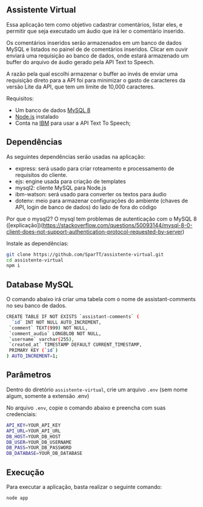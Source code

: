 
## Assistente Virtual

Essa aplicação tem como objetivo cadastrar comentários, listar eles, e permitir que seja executado um áudio que irá ler o comentário inserido.

Os comentários inseridos serão armazenados em um banco de dados MySQL e listados no painel de de comentários inseridos.
Clicar em ouvir enviará uma requisição ao banco de dados, onde estará armazenado um buffer do arquivo de áudio gerado pela API Text to Speech.

A razão pela qual escolhi armazenar o buffer ao invés de enviar uma requisição direto para a API foi para minimizar o gasto de caracteres da versão Lite da API, que tem um limite de 10,000 caracteres.

Requisitos:
- Um banco de dados [MySQL 8](https://dev.mysql.com/downloads/) 
- [Node.js](https://nodejs.org/) instalado
- Conta na [IBM](https://www.ibm.com/cloud/watson-text-to-speech) para usar a API Text To Speech;


## Dependências

As seguintes dependências serão usadas na aplicação:
- express: será usado para criar roteamento e processamento de requisitos do cliente.
- ejs: engine usada para criação de templates
- mysql2: cliente MySQL para Node.js
- ibm-watson: será usado para converter os textos para áudio
- dotenv: meio para armazenar configurações do ambiente (chaves de API, login de banco de dados) do lado de fora do código

Por que o mysql2?
O mysql tem problemas de autenticação com o MySQL 8 ([explicação])(https://stackoverflow.com/questions/50093144/mysql-8-0-client-does-not-support-authentication-protocol-requested-by-server)


Instale as dependências:

```sh
git clone https://github.com/SparTT/assistente-virtual.git
cd assistente-virtual
npm i
```

## Database MySQL

O comando abaixo irá criar uma tabela com o nome de assistant-comments no seu banco de dados.

```sh
CREATE TABLE IF NOT EXISTS `assistant-comments` (
  `id` INT NOT NULL AUTO_INCREMENT,
 `comment` TEXT(999) NOT NULL,
 `comment_audio` LONGBLOB NOT NULL,
 `username` varchar(255),
 `created_at` TIMESTAMP DEFAULT CURRENT_TIMESTAMP,
 PRIMARY KEY (`id`)
) AUTO_INCREMENT=1;
```


## Parâmetros

Dentro do diretório `assistente-virtual`, crie um arquivo `.env` (sem nome algum, somente a extensão .env) 

No arquivo `.env`, copie o comando abaixo e preencha com suas credenciais:

```sh
API_KEY=YOUR_API_KEY
API_URL=YOUR_API_URL
DB_HOST=YOUR_DB_HOST
DB_USER=YOUR_DB_USERNAME
DB_PASS=YOUR_DB_PASSWORD
DB_DATABASE=YOUR_DB_DATABASE

```

## Execução

Para executar a aplicação, basta realizar o seguinte comando:

```sh
node app
```
